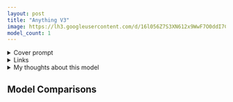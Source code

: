 ```yaml
---
layout: post
title: "Anything V3"
image: https://lh3.googleusercontent.com/d/16l056Z7S3XN612x9WwF7O0ddI7CDOI-4
model_count: 1
---
```


<details><summary>Cover prompt</summary>
<pre>
.
</pre>
</details>
<details><summary>Links</summary>

</details>
<details><summary>My thoughts about this model</summary>

</details>

## Model Comparisons